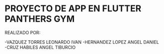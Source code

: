 # PROYECTO DE APP EN FLUTTER PANTHERS GYM

REALIZADO POR:

-VAZQUEZ TORRES LEONARDO IVAN
-HERNANDEZ LOPEZ ANGEL DANIEL
-CRUZ HABILES ANGEL TIBURCIO

